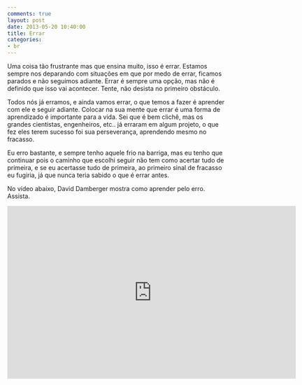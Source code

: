 ```yaml
---
comments: true
layout: post
date: 2013-05-20 10:40:00
title: Errar
categories:
- br
---
```


Uma coisa tão frustrante mas que ensina muito, isso é errar. Estamos sempre nos deparando com situações em que por medo de errar, ficamos parados e não seguimos adiante. Errar é sempre uma opção, mas não é definido que isso vai acontecer. Tente, não desista no primeiro obstáculo.

Todos nós já erramos, e ainda vamos errar, o que temos a fazer é aprender com ele e seguir adiante. Colocar na sua mente que errar é uma forma de aprendizado é importante para a vida. Sei que é bem clichê, mas os grandes cientistas, engenheiros, etc.. já erraram em algum projeto, o que fez eles terem sucesso foi sua perseverança, aprendendo mesmo no fracasso.

Eu erro bastante, e sempre tenho aquele frio na barriga, mas eu tenho que continuar pois o caminho que escolhi seguir não tem como acertar tudo de primeira, e se eu acertasse tudo de primeira, ao primeiro sinal de fracasso eu fugiria, já que nunca teria sabido o que é errar antes.

No vídeo abaixo, David Damberger mostra como aprender pelo erro. Assista.

<iframe class="youtube-player" type="text/html" width="660" height="395" src="http://www.youtube.com/embed/HGiHU-agsGY" allowfullscreen frameborder="0">
</iframe>